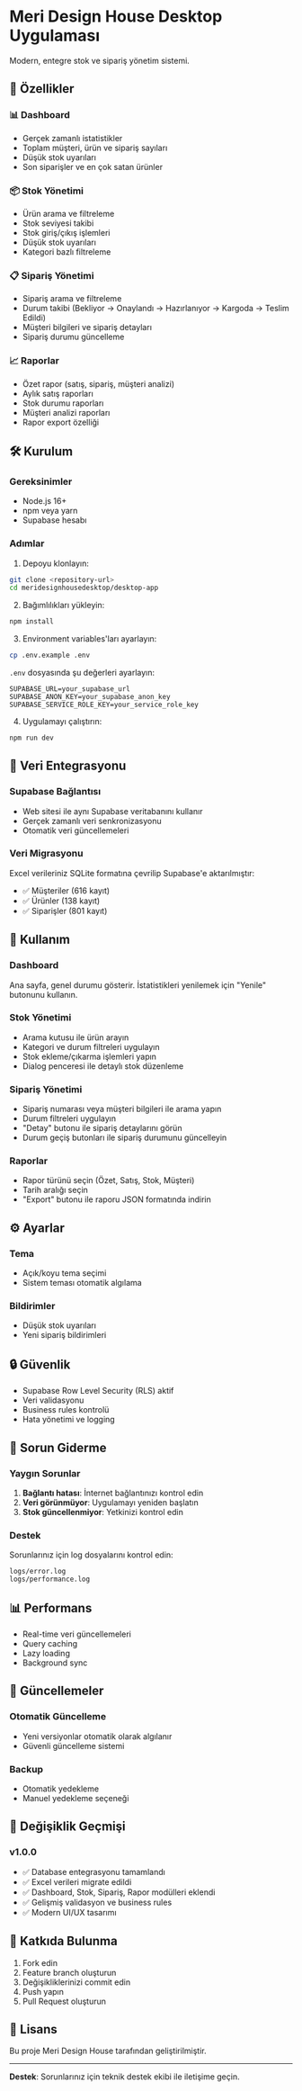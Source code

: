 # Meri Design House Desktop Uygulaması

Modern, entegre stok ve sipariş yönetim sistemi.

## 🚀 Özellikler

### 📊 Dashboard
- Gerçek zamanlı istatistikler
- Toplam müşteri, ürün ve sipariş sayıları
- Düşük stok uyarıları
- Son siparişler ve en çok satan ürünler

### 📦 Stok Yönetimi
- Ürün arama ve filtreleme
- Stok seviyesi takibi
- Stok giriş/çıkış işlemleri
- Düşük stok uyarıları
- Kategori bazlı filtreleme

### 📋 Sipariş Yönetimi
- Sipariş arama ve filtreleme
- Durum takibi (Bekliyor → Onaylandı → Hazırlanıyor → Kargoda → Teslim Edildi)
- Müşteri bilgileri ve sipariş detayları
- Sipariş durumu güncelleme

### 📈 Raporlar
- Özet rapor (satış, sipariş, müşteri analizi)
- Aylık satış raporları
- Stok durumu raporları
- Müşteri analizi raporları
- Rapor export özelliği

## 🛠️ Kurulum

### Gereksinimler
- Node.js 16+
- npm veya yarn
- Supabase hesabı

### Adımlar
1. Depoyu klonlayın:
```bash
git clone <repository-url>
cd meridesignhousedesktop/desktop-app
```

2. Bağımlılıkları yükleyin:
```bash
npm install
```

3. Environment variables'ları ayarlayın:
```bash
cp .env.example .env
```

`.env` dosyasında şu değerleri ayarlayın:
```
SUPABASE_URL=your_supabase_url
SUPABASE_ANON_KEY=your_supabase_anon_key
SUPABASE_SERVICE_ROLE_KEY=your_service_role_key
```

4. Uygulamayı çalıştırın:
```bash
npm run dev
```

## 🔄 Veri Entegrasyonu

### Supabase Bağlantısı
- Web sitesi ile aynı Supabase veritabanını kullanır
- Gerçek zamanlı veri senkronizasyonu
- Otomatik veri güncellemeleri

### Veri Migrasyonu
Excel verileriniz SQLite formatına çevrilip Supabase'e aktarılmıştır:
- ✅ Müşteriler (616 kayıt)
- ✅ Ürünler (138 kayıt)
- ✅ Siparişler (801 kayıt)

## 📱 Kullanım

### Dashboard
Ana sayfa, genel durumu gösterir. İstatistikleri yenilemek için "Yenile" butonunu kullanın.

### Stok Yönetimi
- Arama kutusu ile ürün arayın
- Kategori ve durum filtreleri uygulayın
- Stok ekleme/çıkarma işlemleri yapın
- Dialog penceresi ile detaylı stok düzenleme

### Sipariş Yönetimi
- Sipariş numarası veya müşteri bilgileri ile arama yapın
- Durum filtreleri uygulayın
- "Detay" butonu ile sipariş detaylarını görün
- Durum geçiş butonları ile sipariş durumunu güncelleyin

### Raporlar
- Rapor türünü seçin (Özet, Satış, Stok, Müşteri)
- Tarih aralığı seçin
- "Export" butonu ile raporu JSON formatında indirin

## ⚙️ Ayarlar

### Tema
- Açık/koyu tema seçimi
- Sistem teması otomatik algılama

### Bildirimler
- Düşük stok uyarıları
- Yeni sipariş bildirimleri

## 🔒 Güvenlik

- Supabase Row Level Security (RLS) aktif
- Veri validasyonu
- Business rules kontrolü
- Hata yönetimi ve logging

## 🐛 Sorun Giderme

### Yaygın Sorunlar
1. **Bağlantı hatası**: İnternet bağlantınızı kontrol edin
2. **Veri görünmüyor**: Uygulamayı yeniden başlatın
3. **Stok güncellenmiyor**: Yetkinizi kontrol edin

### Destek
Sorunlarınız için log dosyalarını kontrol edin:
```
logs/error.log
logs/performance.log
```

## 📊 Performans

- Real-time veri güncellemeleri
- Query caching
- Lazy loading
- Background sync

## 🔄 Güncellemeler

### Otomatik Güncelleme
- Yeni versiyonlar otomatik olarak algılanır
- Güvenli güncelleme sistemi

### Backup
- Otomatik yedekleme
- Manuel yedekleme seçeneği

## 📝 Değişiklik Geçmişi

### v1.0.0
- ✅ Database entegrasyonu tamamlandı
- ✅ Excel verileri migrate edildi
- ✅ Dashboard, Stok, Sipariş, Rapor modülleri eklendi
- ✅ Gelişmiş validasyon ve business rules
- ✅ Modern UI/UX tasarımı

## 🤝 Katkıda Bulunma

1. Fork edin
2. Feature branch oluşturun
3. Değişikliklerinizi commit edin
4. Push yapın
5. Pull Request oluşturun

## 📄 Lisans

Bu proje Meri Design House tarafından geliştirilmiştir.

---

**Destek**: Sorunlarınız için teknik destek ekibi ile iletişime geçin.
